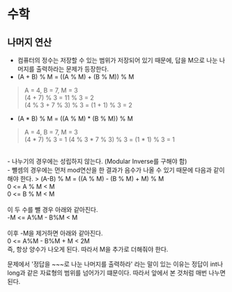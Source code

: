 # 수학

## 나머지 연산
- 컴퓨터의 정수는 저장할 수 있는 범위가 저장되어 있기 때문에, 답을 M으로 나눈 나머지를 출력하라는 문제가 등장한다.
- (A + B) % M = ((A % M) + (B % M)) % M
> A = 4, B = 7, M = 3 </br>
(4 + 7) % 3 = 11 % 3 = 2 </br>
(4 % 3 + 7 % 3) % 3 = (1 + 1) % 3 = 2

- (A * B) % M = ((A % M) * (B % M)) % M
> A = 4, B = 7, M = 3 </br>
(4 * 7) % 3 = 1
(4 % 3 * 7 % 3) % 3 = (1 * 1) % 3 = 1
</br>
- 나누기의 경우에는 성립하지 않는다. (Modular Inverse를 구해야 함) </br>
- 뺼셈의 경우에는 먼저 mod연산을 한 결과가 음수가 나올 수 있기 때문에 다음과 같이 해야 한다.
> (A-B) % M = ((A % M) - (B % M) + M) % M </br>
0 <= A % M < M </br>
0 <= B % M < M </br></br>
이 두 수를 뺄 경우 아래와 같아진다. </br>
-M <= A%M - B%M < M </br></br>
이후 -M을 제거하면 아래와 같아진다.</br>
0 <= A%M - B%M + M < 2M </br>
즉, 항상 양수가 나오게 된다. 따라서 M을 추가로 더해줘야 한다.

문제에서 '정답을 ~~~로 나눈 나머지를 출력하라' 라는 말이 있는 이유는 정답이 int나 long과 같은 자료형의 범위를 넘어가기 떄문이다. 따라서 앞에서 본 것처럼 매번 나누면 된다.
